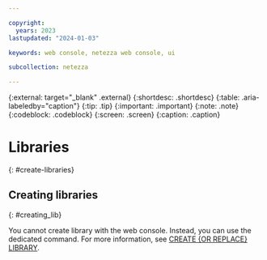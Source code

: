 ```yaml
---

copyright:
  years: 2023
lastupdated: "2024-01-03"

keywords: web console, netezza web console, ui

subcollection: netezza

---
```


{:external: target="_blank" .external}
{:shortdesc: .shortdesc}
{:table: .aria-labeledby="caption"}
{:tip: .tip}
{:important: .important}
{:note: .note}
{:codeblock: .codeblock}
{:screen: .screen}
{:caption: .caption}

# Libraries
{: #create-libraries}

## Creating libraries
{: #creating_lib}

You cannot create library with the web console. Instead, you can use the dedicated command. For more information, see
[CREATE {OR REPLACE} LIBRARY](https://www.ibm.com/docs/en/netezza?topic=npssr-create-replace-library-2).

